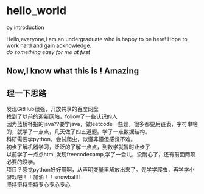 # hello_world
by introduction

Hello,everyone,I am an undergraduate who is happy to be here!
Hope to work hard and gain acknowledge.<br/>
*do something easy for me at first*
## Now,I know what this is ! Amazing
## 理一下思路
发现GitHub很强，开放共享的百度网盘<br/>
找到了以前的迎新网站，follow了一些认识的人<br/>
因为蓝桥杯报的java??要学java，做leetcode一些题，很多都要用链表，字符串啥的，就学了一点点，几天做了四五道题。学了一点数据结构。<br/>
科研需要学python，尝试爬虫，似懂非懂但感觉不难。<br/>
初步了解机器学习，泛泛的了解一点点，到数学就暂时止步了<br/>
以前学了一点点html,发现freecodecamp,学了一会儿，没耐心了，还有前面两项必要的没学。<br/>
项目？感觉python好好用啊，从声明变量里解放出来了。先学学爬虫，再学学小游戏吧！！加油！！snowball!!
<br/>坚持坚持坚持专心专心专心
